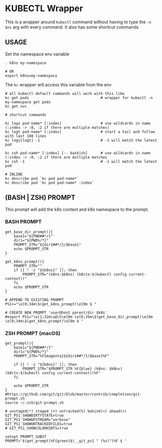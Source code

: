 # KUBECTL Wrapper

This is a wrapper around `kubectl` command without having to type the `-n $ns` arg with every command. It also has some
shortcut commands

## USAGE

Set the namespace env variable

```
. k8ns my-namespace 

# OR
export k8ns=my-namespace
```

The `kc` wrapper will access this variable from the env

```
# all kubectl default commands will work with this like
kc get pods                                 # wrapper for kubectl -n my-namespace get pods
kc get svc

# shortcut commands 

kc logs pod-name* [:index]                  # use wildcards in name (:index -> :0, :2 if there are multiple matches)
kc logt pod-name* [:index]                  # start a tail and follow with last 100 lines
kc logs[logt] -1                            # -1 will match the latest pod

kc ssh pod-name* [:index] [-- bash|sh]      # use wildcards in name (:index -> :0, :2 if there are multiple matches
kc ssh -1                                   # -1 will match the latest pod

# INLINE
kc describe pod `kc pod pod-name*`
kc describe pod `kc pod pod-name* :index`
```

## (BASH | ZSH) PROMPT

This prompt will add the k8s context and k8s namespace to the prompt.

### BASH PROMPT

```
get_base_dir_prompt(){
    base1="${PWD##*/}"
    dir1="${PWD%/*}"
    PROMPT_STR="${dir1##*/}/$base1"
    echo $PROMPT_STR
}

get_k8ns_prompt(){
    PROMPT_STR=""
    if [[ ! -z "${k8ns}" ]]; then
        PROMPT_STR="(k8ns:$k8ns) (k8ctx:$(kubectl config current-context))"
    fi
    echo $PROMPT_STR
}

# APPEND TO EXISTING PROMPT
PS1+="\e[0;34m\$(get_k8ns_prompt)\e[0m $ "

# CREATE NEW PROMPT 'user@host parent/dir $k8s'
#export PS1="\e[1;32m\u@\h\e[0m \e[0;35m\$(get_base_dir_prompt)\e[0m \e[0;34m\$(get_k8ns_prompt)\e[0m $ "

```

### ZSH PROMPT (macOS)

```
get_prompt(){
    base1="${PWD##*/}"
    dir1="${PWD%/*}"
    PROMPT_STR="%F{magenta}${dir1##*/}/$base1%F"

    if [[ ! -z "${k8ns}" ]]; then
        PROMPT_STR="$PROMPT_STR %F{blue} (k8ns: $k8ns) (k8ctx:$(kubectl config current-context))%F"
    fi
    
    echo $PROMPT_STR
}
#https://github.com/git/git/blob/master/contrib/completion/git-prompt.sh
source ~/.zsh/git-prompt.sh

# unstaged(*) staged (+) untracked(%) behind(<) ahead(>) 
GIT_PS1_SHOWDIRTYSTATE=true
GIT_PS1_SHOWUPSTREAM="verbose"
GIT_PS1_SHOWUNTRACKEDFILES=true
# GIT_PS1_SHOWCOLORHINTS=true

setopt PROMPT_SUBST
PROMPT='$(get_prompt)%F{green}$(__git_ps1 " (%s)")%F $ '
```


